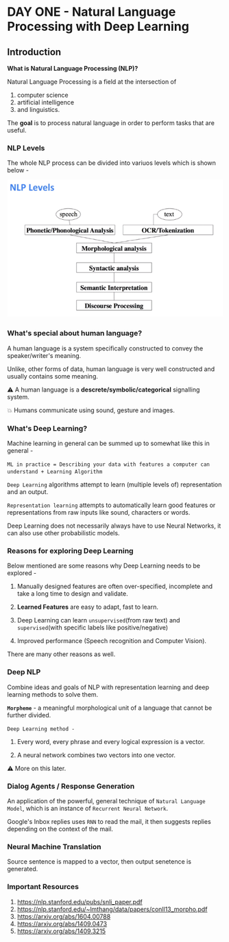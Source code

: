 # DAY ONE -  Natural Language Processing with Deep Learning

## Introduction 

**What is Natural Language Processing (NLP)?**

Natural Language Processing is a field at the intersection of 

1. computer science
1. artificial intelligence
1. and linguistics. 

The **goal** is to process natural language in order to perform tasks that are useful. 

### NLP Levels 

The whole NLP process can be divided into variuos levels which is shown below - 

![nlp-levels](https://github.com/AbhilashG97/Watermelon-Snowball/blob/master/Deep%20NLP%20-%20Stanford%20University/Day%201/images/nlp-levels.png)

### What's special about human language?

A human language is a system specifically constructed to convey the speaker/writer's meaning. 

Unlike, other forms of data, human language is very well constructed and usually contains some meaning. 

:warning: A human language is a **descrete/symbolic/categorical** signalling system.  

:boom: Humans communicate using sound, gesture and images.

### What's Deep Learning?

Machine learning in general can be summed up to somewhat like this in general - 

```ML in practice = Describing your data with features a computer can understand + Learning Algorithm```

```Deep Learning``` algorithms attempt to learn (multiple levels of) representation and an output.

```Representation learning``` attempts to automatically learn good features or representations from raw inputs like sound, characters or words.

Deep Learning does not necessarily always have to use Neural Networks, it can also use other probabilistic models.

### Reasons for exploring Deep Learning

Below mentioned are some reasons why Deep Learning needs to be explored - 

1. Manually designed features are often over-specified, incomplete and take a long time to design and validate.

1. **Learned Features** are easy to adapt, fast to learn. 

1. Deep Learning can learn ```unsupervised```(from raw text) and ```supervised```(with specific labels like positive/negative)

1. Improved performance (Speech recognition and Computer Vision). 

There are many other reasons as well.

### Deep NLP 

Combine ideas and goals of NLP with representation learning and deep learning methods to solve them.

**```Morpheme```** - a meaningful morphological unit of a language that cannot be further divided.

```Deep Learning method -```

1. Every word, every phrase and every logical expression is a vector.

1. A neural network combines two vectors into one vector.

:warning: More on this later.

### Dialog Agents / Response Generation 

An application of the powerful, general technique of ```Natural Language Model```, which is an instance of ```Recurrent Neural Network```.

Google's Inbox replies uses ```RNN``` to read the mail, it then suggests replies depending on the context of the mail.

### Neural Machine Translation 

Source sentence is mapped to a vector, then output senetence is generated.

### Important Resources

1. https://nlp.stanford.edu/pubs/snli_paper.pdf
1. https://nlp.stanford.edu/~lmthang/data/papers/conll13_morpho.pdf
1. https://arxiv.org/abs/1604.00788
1. https://arxiv.org/abs/1409.0473
1. https://arxiv.org/abs/1409.3215
